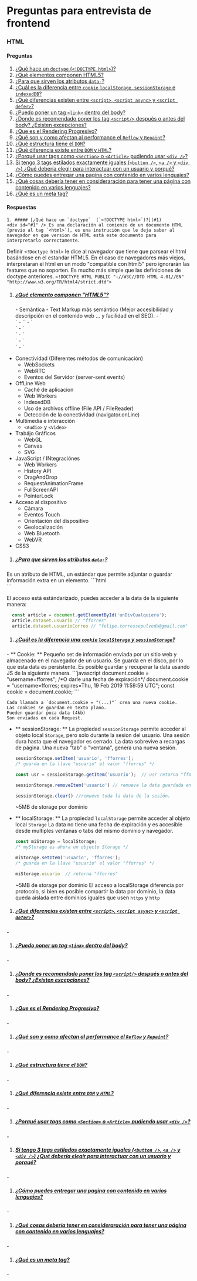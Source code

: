 # Preguntas para entrevista de frontend
### HTML
#### Preguntas
1. [¿Qué hace un `doctype`  (`<!DOCTYPE html>`)?](#1)
1. [¿Qué elementos componen HTML5?](#2)
1. [¿Para que sirven los atributos `data-`?](#4)
1. [¿Cuál es la diferencia entre `cookie` `localStorage`, `sessionStorage` e `indexedDB`?](#5)
1. [¿Qué diferencias existen entre `<script>`, `<script async>` y `<script defer>`?](#6)
1. [¿Puedo poner un tag `<link>` dentro del body?](#7)
1. [¿Donde es recomendado poner los tag `<script/>` después o antes del body? ¿Existen excepciones?](#8)
1. [¿Que es el Rendering Progresivo?](#9)
1. [¿Qué son y como afectan al performance el `Reflow` y `Repaint`?](#10)
1. [¿Qué estructura tiene el `DOM`?](#11)
1. [¿Qué diferencia existe entre `DOM` y `HTML`?](#12)
1. [¿Porqué usar tags como `<Section>` o `<Article>` pudiendo usar `<div />`?](#13)
1. [Si tengo 3 tags estilados exactamente iguales (`<button />`, `<a />` y `<div />`) ¿Qué debería elegir para interactuar con un usuario y porqué?](#14)
1. [¿Cómo puedes entregar una pagina con contenido en varios lenguajes?](#15)
1. [¿Qué cosas debería tener en consideraración para tener una página con contenido en varios lenguajes?](#16)
1. [¿Qué es un meta tag?](#17)


#### Respuestas
    1. ##### [¿Qué hace un `doctype`  (`<!DOCTYPE html>`)?](#1)
    <div id="#1" /> Es una declaración al comienzo de un documento HTML (previo al tag `<html>`), es una instrución que le deja saber al navegador en que version de HTML está este documento para interpretarlo correctamente.
Definir `<!Doctype html>` le dice al navegador que tiene que parsear el html basándose en el estandar HTML5.
En el caso de navegadores más viejos, interpretaran el html en un modo "compatible con html5" pero ignorarán las features que no soporten.
Es mucho más simple que las definiciones de doctype anteriores.
`<!DOCTYPE HTML PUBLIC "-//W3C//DTD HTML 4.01//EN"
"http://www.w3.org/TR/html4/strict.dtd">
`

1. ##### [¿Qué elemento componen "HTML5"?](#2)
    <div id="#2" />
      - Semántica - Text Markup más semántico (Mejor accesibilidad y descripción en el contenido web ... y facilidad en el SEO).
    - `<footer>`
    - `<canvas>`
    - `<article>`
    - `<main>`
    - `<nav>`
    - `<aside>`
    - `<dialog>`
    - `<section>`
    - Etc...
    - Nuevos elementos de form
      - `<datalist>`
      - `<keygen>`
      - `<output>`
  - Conectividad (Diferentes métodos de comunicación)
    - WebSockets
    - WebRTC
    - Eventos del Servidor (server-sent events)
  - OffLine Web
    - Caché de aplicacion
    - Web Workers
    - IndexedDB
    - Uso de archivos offline (File API / FileReader)
    - Detección de la conectividad (navigator.onLine)
  - Multimedia e interacción
    - `<Audio>` y `<Video>`
  - Trabájo Gráficos
    - WebGL
    - Canvas
    - SVG
  - JavaScript / INtegraciónes
    - Web Workers
    - History API
    - DragAndDrop
    - RequestAnimationFrame
    - FullScreenAPI
    - PointerLock
  - Acceso al dispositivo
    - Cámara
    - Eventos Touch
    - Orientación del dispositivo
    - Geolocalización
    - Web Bluetooth
    - WebVR
  - CSS3

1. ##### [¿Para que sirven los atributos `data-`?](#4)
  <div id="#4" />
  Es un atributo de HTML, un estándar que permite adjuntar o guardar información extra en un elemento.
  ```html
  <div
    id="unDivCualquiera"
    data-usuario="fforres"
    data-usuario-correo="felipe.torressepulveda@gmail.com" >
  ```

  El acceso está estándarizado, puedes acceder a la data de la siguiente manera:
  ```javascript
    const article = document.getElementById('unDivCualquiera');
    article.dataset.usuario // "fforres"
    article.dataset.usuarioCorreo // "felipe.torressepulveda@gmail.com"
  ```

1. ##### [¿Cuál es la diferencia una `cookie` `localStorage` y `sessionStorage`?](#5)
  <div id="#5" />
  - ** Cookie: **
    Pequeño set de información enviada por un sitio web y almacenado en el navegador de un usuario.
    Se guarda en el disco, por lo que esta data es persistente.
    Es posible guardar y recuperar la data usando JS de la siguiente manera.
    ```javascript
    document.cookie = "username=fforres";
    /*O darle una fecha de expiración*/
    document.cookie = "username=fforres; expires=Thu, 19 Feb 2019 11:59:59 UTC";
    const cookie = document.cookie;
    ```

    Cada llamada a `document.cookie = "(...)"` crea una nueva cookie.
    Las cookies se guardan en texto plano.
    Pueden guardar poca data (4kb)
    Son enviadas en cada Request.


  - ** sessionStorage: **
    La propiedad `sessionStorage` permite acceder al objeto local `Storage`, pero solo durante la sesion del usuario.
    Una sesión dura hasta que el navegador es cerrado. La data sobrevive a recargas de página.
    Una nueva "tab" o "ventana", genera una nueva sesión.
    ```javascript
    sessionStorage.setItem('usuario', 'fforres');
    /* guarda en la llave "usuario" el valor "fforres" */

    const usr = sessionStorage.getItem('usuario');  // usr retorna "fforres"

    sessionStorage.removeItem('usuario') // remueve la data guardada en esa llave

    sessionStorage.clear() //remueve toda la data de la sesión.
    ```
    ~5MB de storage por dominio



  - ** localStorage: **
    La propiedad `localStorage` permite acceder al objeto local `Storage`
    La data no tiene una fecha de expiración y es accesible desde multiples ventanas o tabs del mismo dominio y navegador.
    ```javascript
    const miStorage = localStorage;
    /* myStorage es ahora un objecto Storage */

    miStorage.setItem('usuario', 'fforres');
    /* guarda en la llave "usuario" el valor "fforres" */

    miStorage.usuario  // retorna "fforres"
    ```
    ~5MB de storage por dominio
    El acceso a localStorage diferencia por protocolo, si bien es posible compartir la data por dominio, la data queda aislada entre dominios iguales que usen `https` y `http`

1. ##### [¿Qué diferencias existen entre `<script>`, `<script async>` y `<script defer>`?](#6)
  <div id="#6" />
  -

1. ##### [¿Puedo poner un tag `<link>` dentro del body?](#7)
  <div id="#7" />
  -

1. ##### [¿Donde es recomendado poner los tag `<script/>` después o antes del body? ¿Existen excepciones?](#8)
  <div id="#8" />
  -

1. ##### [¿Que es el Rendering Progresivo?](#9)
  <div id="#9" />
  -

1. ##### [¿Qué son y como afectan al performance el `Reflow` y `Repaint`?](#10)
  <div id="#10" />
  -

1. ##### [¿Qué estructura tiene el `DOM`?](#11)
  <div id="#11" />
  -

1. ##### [¿Qué diferencia existe entre `DOM` y `HTML`?](#12)
  <div id="#12" />
  -

1. ##### [¿Porqué usar tags como `<Section>` o `<Article>` pudiendo usar `<div />`?](#13)
  <div id="#13" />
  -

1. ##### [Si tengo 3 tags estilados exactamente iguales (`<button />`, `<a />` y `<div />`) ¿Qué debería elegir para interactuar con un usuario y porqué?](#14)
  <div id="#14" />
  -

1. ##### [¿Cómo puedes entregar una pagina con contenido en varios lenguajes?](#15)
  <div id="#15" />
  -

1. ##### [¿Qué cosas debería tener en consideraración para tener una página con contenido en varios lenguajes?](#16)
  <div id="#16" />
  -

1. ##### [¿Qué es un meta tag?](#17)
  <div id="#17" />
  -
